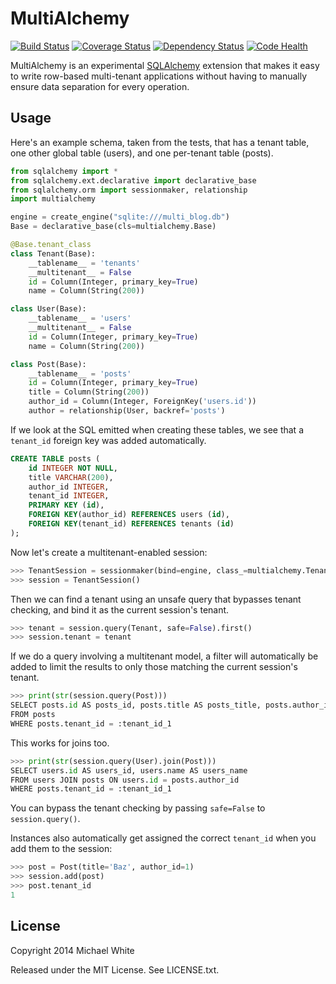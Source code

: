 MultiAlchemy
==

[![Build Status](https://travis-ci.org/mwhite/MultiAlchemy.png)](https://travis-ci.org/mwhite/MultiAlchemy)
[![Coverage Status](https://coveralls.io/repos/mwhite/MultiAlchemy/badge.png)](https://coveralls.io/r/mwhite/MultiAlchemy)
[![Dependency Status](https://gemnasium.com/mwhite/MultiAlchemy.png)](https://gemnasium.com/mwhite/MultiAlchemy)
[![Code Health](https://landscape.io/github/mwhite/MultiAlchemy/master/landscape.png)](https://landscape.io/github/mwhite/MultiAlchemy/master)

MultiAlchemy is an experimental [SQLAlchemy](http://www.sqlalchemy.org)
extension that makes it easy to write row-based multi-tenant applications
without having to manually ensure data separation for every operation.

Usage
--

Here's an example schema, taken from the tests, that has a tenant table, one
other global table (users), and one per-tenant table (posts).

```python
from sqlalchemy import *
from sqlalchemy.ext.declarative import declarative_base
from sqlalchemy.orm import sessionmaker, relationship
import multialchemy

engine = create_engine("sqlite:///multi_blog.db")
Base = declarative_base(cls=multialchemy.Base)

@Base.tenant_class
class Tenant(Base):
    __tablename__ = 'tenants'
    __multitenant__ = False
    id = Column(Integer, primary_key=True)
    name = Column(String(200))

class User(Base):
    __tablename__ = 'users'
    __multitenant__ = False
    id = Column(Integer, primary_key=True)
    name = Column(String(200))

class Post(Base):
    __tablename__ = 'posts'
    id = Column(Integer, primary_key=True)
    title = Column(String(200))
    author_id = Column(Integer, ForeignKey('users.id'))
    author = relationship(User, backref='posts')
```

If we look at the SQL emitted when creating these tables, we see that a
`tenant_id` foreign key was added automatically.

```sql
CREATE TABLE posts (
	id INTEGER NOT NULL, 
	title VARCHAR(200), 
	author_id INTEGER, 
	tenant_id INTEGER, 
	PRIMARY KEY (id), 
	FOREIGN KEY(author_id) REFERENCES users (id), 
	FOREIGN KEY(tenant_id) REFERENCES tenants (id)
);
```

Now let's create a multitenant-enabled session:

```python
>>> TenantSession = sessionmaker(bind=engine, class_=multialchemy.TenantSession)
>>> session = TenantSession()
```

Then we can find a tenant using an unsafe query that bypasses tenant checking, and
bind it as the current session's tenant.

```python
>>> tenant = session.query(Tenant, safe=False).first()
>>> session.tenant = tenant
```

If we do a query involving a multitenant model, a filter will automatically be
added to limit the results to only those matching the current session's tenant.

```python
>>> print(str(session.query(Post)))
SELECT posts.id AS posts_id, posts.title AS posts_title, posts.author_id AS posts_author_id, posts.tenant_id AS posts_tenant_id 
FROM posts 
WHERE posts.tenant_id = :tenant_id_1
```

This works for joins too.

```python
>>> print(str(session.query(User).join(Post)))
SELECT users.id AS users_id, users.name AS users_name 
FROM users JOIN posts ON users.id = posts.author_id 
WHERE posts.tenant_id = :tenant_id_1
```

You can bypass the tenant checking by passing `safe=False` to `session.query()`.

Instances also automatically get assigned the correct `tenant_id` when you add
them to the session:

```python
>>> post = Post(title='Baz', author_id=1)
>>> session.add(post)
>>> post.tenant_id
1
```

License
--

Copyright 2014 Michael White

Released under the MIT License.  See LICENSE.txt.
